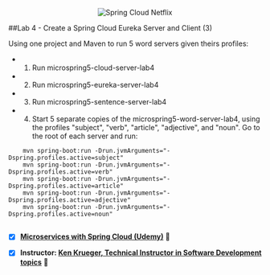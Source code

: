 <p align="center">
  <img src="http://www.gregoriopalama.com/wp-content/uploads/2016/06/cloud.png" alt="Spring Cloud Netflix"/>
</p>

##Lab 4 - Create a Spring Cloud Eureka Server and Client (3)

Using one project and Maven to run 5 word servers given theirs profiles:

- 1. Run microspring5-cloud-server-lab4
- 2. Run microspring5-eureka-server-lab4
- 3. Run microspring5-sentence-server-lab4 
- 4. Start 5 separate copies of the microspring5-word-server-lab4, using the profiles "subject", "verb", "article", "adjective", and "noun". Go to the root of each server and run:
  
```
    mvn spring-boot:run -Drun.jvmArguments="-Dspring.profiles.active=subject"
    mvn spring-boot:run -Drun.jvmArguments="-Dspring.profiles.active=verb"
    mvn spring-boot:run -Drun.jvmArguments="-Dspring.profiles.active=article"
    mvn spring-boot:run -Drun.jvmArguments="-Dspring.profiles.active=adjective"
    mvn spring-boot:run -Drun.jvmArguments="-Dspring.profiles.active=noun"
```
##
- [x] **[Microservices with Spring Cloud (Udemy)](https://www.udemy.com/microservices-with-spring-cloud/learn/v4/overview)** :link:

- [x] **Instructor: [Ken Krueger, Technical Instructor in Software Development topics](https://linkedin.com/in/ken-krueger-43670111)** :link:
